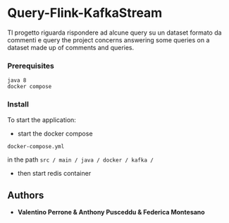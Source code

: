 # Query-Flink-KafkaStream

Tl progetto riguarda rispondere ad alcune query su un dataset formato da commenti e query
the project concerns answering some queries on a dataset made up of comments and queries.

### Prerequisites

```
java 8
docker compose
```

### Install

To start the application:

- start the docker compose 
```
docker-compose.yml
```
in the path ``` src / main / java / docker / kafka / ```

- then start redis container


## Authors

* **Valentino Perrone & Anthony Pusceddu & Federica Montesano**

